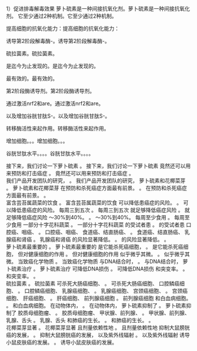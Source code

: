 1）促进排毒解毒效果
萝卜硫素是一种间接抗氧化剂。萝卜硫素是一种间接抗氧化剂。
它至少通过2种机制。它至少通过2种机制。

提高细胞的抗氧化能力：提高细胞的抗氧化能力：

诱导第2阶段解毒酶-。诱导第2阶段解毒酶-。

硫拉菌素。硫拉菌素。

是迄今为止发现的。是迄今为止发现的。

最有效的。最有效的。

第2阶段酶诱导剂。第2阶段酶诱导剂。

通过激活nrf2和are。通过激活nrf2和are。

以及增加谷胱甘肽S-。以及增加谷胱甘肽S-。

转移酶活性来起作用。转移酶活性来起作用。

增加细胞。。。增加细胞。。。

谷胱甘肽水平。。。。谷胱甘肽水平。。。。


接下来，我们讨论一下萝卜硫素	。	接下来，我们讨论一下萝卜硫素
竟然还可以用来预防和打击癌症	。	竟然还可以用来预防和打击癌症
	。	
我们产品开发团队的研究，	。	我们产品开发团队的研究，
萝卜硫素和花椰菜芽	。	萝卜硫素和花椰菜芽
在预防和杀死癌症方面最有前景。	。	在预防和杀死癌症方面最有前景。
	。	
富含芸苔属蔬菜的饮食	。	富含芸苔属蔬菜的饮食
可以降低患癌症的风险。	。	可以降低患癌症的风险。
每周三到五次	。	每周三到五次
就足够降低癌症风险	。	就足够降低癌症风险
～30%到40%。	。	～30%到40%。
每周至少食用	。	每周至少食用
一部分十字花科蔬菜	。	一部分十字花科蔬菜
的受试者患	。	的受试者患
口腔癌、咽癌、	。	口腔癌、咽癌、
食道癌、结直肠癌、	。	食道癌、结直肠癌、
乳腺癌和肾癌	。	乳腺癌和肾癌
的风险显著降低。	。	的风险显著降低。
	。	
萝卜硫素最重要的	。	萝卜硫素最重要的
是它能杀死癌细胞，	。	是它能杀死癌细胞，
但对健康细胞的作用	。	但对健康细胞的作用
似乎微乎其微。	。	似乎微乎其微。
当致癌化学物质	。	当致癌化学物质
与DNA结合时，	。	与DNA结合时，
萝卜硫素治疗	。	萝卜硫素治疗
可降低DNA损伤	。	可降低DNA损伤
和突变率。	。	和突变率。
	。	
硫拉菌素	。	硫拉菌素
可杀死大肠癌细胞、	。	可杀死大肠癌细胞、
口腔鳞癌细胞、	。	口腔鳞癌细胞、
乳腺癌细胞、	。	乳腺癌细胞、
宫颈癌细胞、	。	宫颈癌细胞、
肝癌细胞、	。	肝癌细胞、
前列腺癌细胞	。	前列腺癌细胞
和白血病细胞。	。	和白血病细胞。
在动物体内，	。	在动物体内，
萝卜硫素抑制了	。	萝卜硫素抑制了
胶质母细胞瘤、	。	胶质母细胞瘤、
甲状腺、前列腺、	。	甲状腺、前列腺、
乳腺、舌头	。	乳腺、舌头
和肺癌的生长。	。	和肺癌的生长。
	。	
花椰菜芽显著	。	花椰菜芽显著
且剂量依赖性地	。	且剂量依赖性地
抑制大鼠膀胱癌的发展，	。	抑制大鼠膀胱癌的发展，
以及紫外线辐射	。	以及紫外线辐射
诱导小鼠皮肤癌的发展。	。	诱导小鼠皮肤癌的发展。
